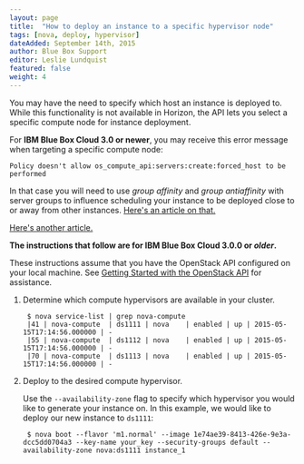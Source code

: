 ```yaml
---
layout: page
title:  "How to deploy an instance to a specific hypervisor node"
tags: [nova, deploy, hypervisor]
dateAdded: September 14th, 2015
author: Blue Box Support
editor: Leslie Lundquist
featured: false
weight: 4
---
```


You may have the need to specify which host an instance is deployed to. While this functionality is not available in Horizon, the API lets you select a specific compute node for instance deployment.

For **IBM Blue Box Cloud 3.0 or newer**, you may receive this error message when targeting a specific compute node:

`Policy doesn't allow os_compute_api:servers:create:forced_host to be performed` 

In that case you will need to use  _group affinity_ and _group antiaffinity_ with server groups to influence scheduling your instance to be deployed close to or away from other instances. [Here's an article on that.](https://raymii.org/s/articles/Openstack_Affinity_Groups-make-sure-instances-are-on-the-same-or-a-different-hypervisor-host.html)

[Here's another article.](https://dev.cloudwatt.com/en/blog/affinity-and-anti-affinity-in-openstack.html)


**The instructions that follow are for IBM Blue Box Cloud 3.0.0 or _older_.**

These instructions assume that you have the OpenStack API configured on your local machine. See [Getting Started with the OpenStack API](http://ibm-blue-box-help.github.io/help-documentation/openstack/api/openstack-api-getting-started/) for assistance.

1. Determine which compute hypervisors are available in your cluster.


		$ nova service-list | grep nova-compute
		|41 | nova-compute  | ds1111 | nova    | enabled | up | 2015-05-15T17:14:56.000000 | -
		|55 | nova-compute  | ds1112 | nova    | enabled | up | 2015-05-15T17:14:56.000000 | -
		|70 | nova-compute  | ds1113 | nova    | enabled | up | 2015-05-15T17:14:56.000000 | -


2. Deploy to the desired compute hypervisor.

   Use the `--availability-zone` flag to specify which hypervisor you would like to generate your instance on. In this example, we would like to deploy our new instance to `ds1111`:


		$ nova boot --flavor 'm1.normal' --image 1e74ae39-8413-426e-9e3a-dcc5dd0704a3 --key-name your_key --security-groups default --availability-zone nova:ds1111 instance_1

